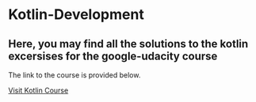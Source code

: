 # Kotlin-Development

<h2>Here, you may find all the solutions to the kotlin excersises for the google-udacity course</h2>

<p>The link to the course is provided below.</p>
<a href="https://classroom.udacity.com/courses/ud9012">Visit Kotlin Course</a>
